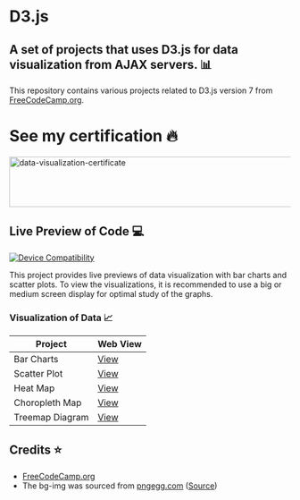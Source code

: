 # D3.js
## A set of projects that uses D3.js for data visualization from AJAX servers. :bar_chart:

This repository contains various projects related to D3.js version 7 from [FreeCodeCamp.org](https://www.freecodecamp.org/learn/data-visualization/).


# See my certification :fire:
<a href="https://www.freecodecamp.org/certification/saurav-tiwari/data-visualization"><img src="https://upload.wikimedia.org/wikipedia/commons/thumb/f/fa/FreeCodeCamp_logo.svg/1920px-FreeCodeCamp_logo.svg.png" alt="data-visualization-certificate" width="900" height="90"></a>


## Live Preview of Code :computer:

[![Device Compatibility](https://img.shields.io/badge/Device%20Compatibility-Big%2FMedium%20Screen-blue)]()

This project provides live previews of data visualization with bar charts and scatter plots. To view the visualizations, it is recommended to use a big or medium screen display for optimal study of the graphs.

### Visualization of Data :chart_with_upwards_trend:

| Project         | Web View                                                     |
|-----------------|--------------------------------------------------------------|
| Bar Charts      | [View](https://codepen.io/saurav-png/full/NWEKZxX)           |
| Scatter Plot    | [View](https://codepen.io/saurav-png/full/abQzzdd)           |
| Heat Map        | [View](https://codepen.io/saurav-png/full/rNQVYOJ)           |
| Choropleth Map  | [View](https://codepen.io/saurav-png/full/KKrpGLg)           |
| Treemap Diagram | [View](https://codepen.io/saurav-png/full/WNYrNJG)           |


## Credits :star:

* [FreeCodeCamp.org](https://www.freecodecamp.org/)
* The bg-img was sourced from [pngegg.com](https://www.pngegg.com) ([Source](https://www.pngegg.com/en/png-smixe/download))
